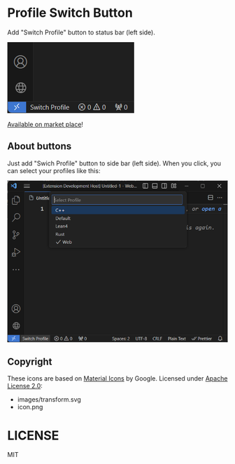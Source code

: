 # Profile Switch Button

Add "Switch Profile" button to status bar (left side).

![Button Image](https://raw.githubusercontent.com/ledyba/vscode-profile-switch-button/refs/heads/magistra/.github/button-image.png)

[Available on market place](https://marketplace.visualstudio.com/items?itemName=ledyba.profile-switch-button)!

## About buttons

Just add "Swich Profile" button to side bar (left side). When you click, you can select your profiles like this:

![Button Image](./.github/switch-profile.png)

## Copyright

These icons are based on [Material Icons](https://fonts.google.com/icons) by Google. Licensed under [Apache License 2.0](https://www.apache.org/licenses/LICENSE-2.0.html):

- images/transform.svg
- icon.png

# LICENSE

MIT
